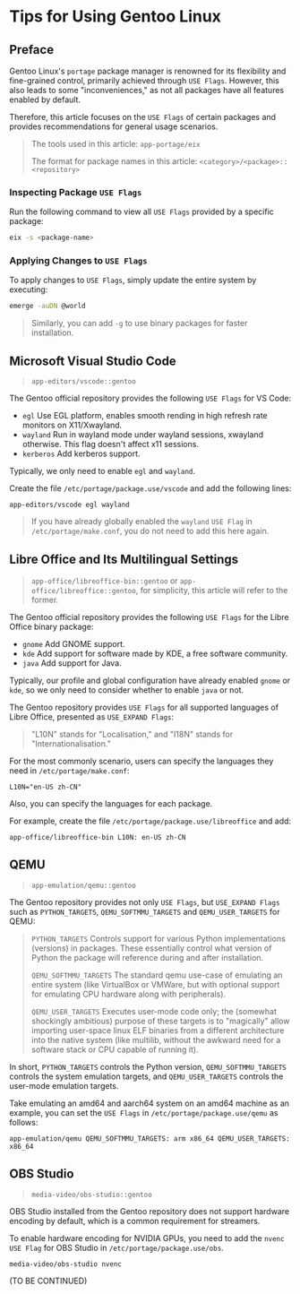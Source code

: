 # Tips for Using Gentoo Linux

## Preface

Gentoo Linux's `portage` package manager is renowned for its flexibility and fine-grained control, primarily achieved through `USE Flags`. However, this also leads to some "inconveniences," as not all packages have all features enabled by default.

Therefore, this article focuses on the `USE Flags` of certain packages and provides recommendations for general usage scenarios.

> The tools used in this article: `app-portage/eix`
>
> The format for package names in this article: `<category>/<package>::<repository>`

### Inspecting Package `USE Flags`

Run the following command to view all `USE Flags` provided by a specific package:

```bash
eix -s <package-name>
```

### Applying Changes to `USE Flags`

To apply changes to `USE Flags`, simply update the entire system by executing:

```bash
emerge -auDN @world
```

> Similarly, you can add `-g` to use binary packages for faster installation.


## Microsoft Visual Studio Code

> `app-editors/vscode::gentoo`

The Gentoo official repository provides the following `USE Flags` for VS Code: 

- `egl`   Use EGL platform, enables smooth rending in high refresh rate monitors on X11/Xwayland.
- `wayland`   Run in wayland mode under wayland sessions, xwayland otherwise. This flag doesn't affect x11 sessions. 
- `kerberos`  Add kerberos support.

Typically, we only need to enable `egl` and `wayland`.

Create the file `/etc/portage/package.use/vscode` and add the following lines:

```
app-editors/vscode egl wayland
```

> If you have already globally enabled the `wayland` `USE Flag` in `/etc/portage/make.conf`, you do not need to add this here again.

## Libre Office and Its Multilingual Settings

> `app-office/libreoffice-bin::gentoo` or `app-office/libreoffice::gentoo`, for simplicity, this article will refer to the former.

The Gentoo official repository provides the following `USE Flags` for the Libre Office binary package:

- `gnome`   Add GNOME support.
- `kde` Add support for software made by KDE, a free software community.
- `java`    Add support for Java.

Typically, our profile and global configuration have already enabled `gnome` or `kde`, so we only need to consider whether to enable `java` or not.

The Gentoo repository provides `USE Flags` for all supported languages of Libre Office, presented as `USE_EXPAND Flags`:

> "L10N" stands for "Localisation," and "I18N" stands for "Internationalisation."

For the most commonly scenario, users can specify the languages they need in `/etc/portage/make.conf`:

```
L10N="en-US zh-CN"
```

Also, you can specify the languages for each package.

For example, create the file `/etc/portage/package.use/libreoffice` and add:

```
app-office/libreoffice-bin L10N: en-US zh-CN
```

## QEMU

> `app-emulation/qemu::gentoo`

The Gentoo repository provides not only `USE Flags`, but `USE_EXPAND Flags` such as `PYTHON_TARGETS`, `QEMU_SOFTMMU_TARGETS` and `QEMU_USER_TARGETS` for QEMU:

> `PYTHON_TARGETS`   Controls support for various Python implementations (versions) in packages. These essentially control what version of Python the package will reference during and after installation.
> 
> `QEMU_SOFTMMU_TARGETS`     The standard qemu use-case of emulating an entire system (like VirtualBox or VMWare, but with optional support for emulating CPU hardware along with peripherals).
> 
> `QEMU_USER_TARGETS`   Executes user-mode code only; the (somewhat shockingly ambitious) purpose of these targets is to "magically" allow importing user-space linux ELF binaries from a different architecture into the native system (like multilib, without the awkward need for a software stack or CPU capable of running it).

In short, `PYTHON_TARGETS` controls the Python version, `QEMU_SOFTMMU_TARGETS` controls the system emulation targets, and `QEMU_USER_TARGETS` controls the user-mode emulation targets.


Take emulating an amd64 and aarch64 system on an amd64 machine as an example, you can set the `USE Flags` in `/etc/portage/package.use/qemu` as follows:

```
app-emulation/qemu QEMU_SOFTMMU_TARGETS: arm x86_64 QEMU_USER_TARGETS: x86_64
```

## OBS Studio

> `media-video/obs-studio::gentoo`


OBS Studio installed from the Gentoo repository does not support hardware encoding by default, which is a common requirement for streamers.


To enable hardware encoding for NVIDIA GPUs, you need to add the `nvenc` `USE Flag` for OBS Studio in `/etc/portage/package.use/obs`.

```
media-video/obs-studio nvenc
```

(TO BE CONTINUED)
